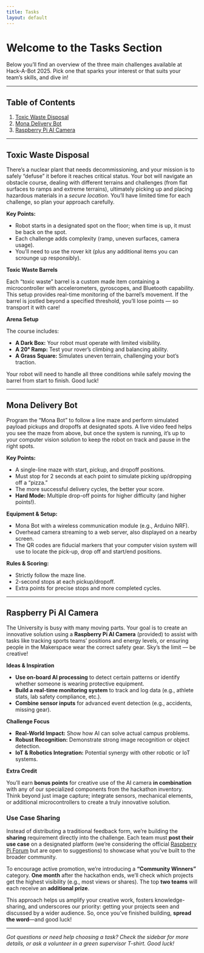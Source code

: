 ```yaml
---
title: Tasks
layout: default
---
```


# Welcome to the Tasks Section

Below you’ll find an overview of the three main challenges available at Hack-A-Bot 2025. Pick one that sparks your interest or that suits your team’s skills, and dive in!

---

## Table of Contents

1. [Toxic Waste Disposal](#toxic-waste-disposal)
2. [Mona Delivery Bot](#mona-delivery-bot)
3. [Raspberry Pi AI Camera](#raspberry-pi-ai-camera)

---

## Toxic Waste Disposal

There’s a nuclear plant that needs decommissioning, and your mission is to safely “defuse” it before it reaches critical status. Your bot will navigate an obstacle course, dealing with different terrains and challenges (from flat surfaces to ramps and extreme terrains), ultimately picking up and placing hazardous materials in a *secure location*. You’ll have limited time for each challenge, so plan your approach carefully.

**Key Points:**
- Robot starts in a designated spot on the floor; when time is up, it must be back on the spot.
- Each challenge adds complexity (ramp, uneven surfaces, camera usage).
- You’ll need to use the rover kit (plus any additional items you can scrounge up responsibly).

**Toxic Waste Barrels**

Each “toxic waste” barrel is a custom made item containing a microcontroller with accelerometers, gyroscopes, and Bluetooth capability. This setup provides real-time monitoring of the barrel’s movement. If the barrel is jostled beyond a specified threshold, you’ll lose points — so transport it with care!

**Arena Setup**

The course includes:
- **A Dark Box:** Your robot must operate with limited visibility.
- **A 20° Ramp:** Test your rover’s climbing and balancing ability.
- **A Grass Square:** Simulates uneven terrain, challenging your bot’s traction.

Your robot will need to handle all three conditions while safely moving the barrel from start to finish. Good luck!

---

## Mona Delivery Bot

Program the “Mona Bot” to follow a line maze and perform simulated payload pickups and dropoffs at designated spots. A live video feed helps you see the maze from above, but once the system is running, it’s up to your computer vision solution to keep the robot on track and pause in the right spots.

**Key Points:**
- A single-line maze with start, pickup, and dropoff positions.
- Must stop for 2 seconds at each point to simulate picking up/dropping off a “pizza.”
- The more successful delivery cycles, the better your score.
- **Hard Mode:** Multiple drop-off points for higher difficulty (and higher points!).

**Equipment & Setup:**
- Mona Bot with a wireless communication module (e.g., Arduino NRF).
- Overhead camera streaming to a web server, also displayed on a nearby screen.
- The QR codes are fiducial markers that your computer vision system will use to locate the pick-up, drop off and start/end positions.

**Rules & Scoring:**
- Strictly follow the maze line.
- 2-second stops at each pickup/dropoff.
- Extra points for precise stops and more completed cycles.

---

## Raspberry Pi AI Camera

The University is busy with many moving parts. Your goal is to create an innovative solution using a **Raspberry Pi AI Camera** (provided) to assist with tasks like tracking sports teams’ positions and energy levels, or ensuring people in the Makerspace wear the correct safety gear. Sky’s the limit — be creative!

**Ideas & Inspiration**

- **Use on-board AI processing** to detect certain patterns or identify whether someone is wearing protective equipment.  
- **Build a real-time monitoring system** to track and log data (e.g., athlete stats, lab safety compliance, etc.).  
- **Combine sensor inputs** for advanced event detection (e.g., accidents, missing gear).

**Challenge Focus**

- **Real-World Impact:** Show how AI can solve actual campus problems.  
- **Robust Recognition:** Demonstrate strong image recognition or object detection.  
- **IoT & Robotics Integration:** Potential synergy with other robotic or IoT systems.

**Extra Credit**

You’ll earn **bonus points** for creative use of the AI camera **in combination** with any of our specialized components from the hackathon inventory. Think beyond just image capture; integrate sensors, mechanical elements, or additional microcontrollers to create a truly innovative solution.

### Use Case Sharing

Instead of distributing a traditional feedback form, we’re building the **sharing** requirement directly into the challenge. Each team must **post their use case** on a designated platform (we’re considering the official [Raspberry Pi Forum](https://www.raspberrypi.org/forums/) but are open to suggestions) to showcase what you’ve built to the broader community.

To encourage active promotion, we’re introducing a **“Community Winners”** category. **One month** after the hackathon ends, we’ll check which projects get the highest visibility (e.g., most views or shares). The top **two teams** will each receive an **additional prize**. 

This approach helps us amplify your creative work, fosters knowledge-sharing, and underscores our priority: getting your projects seen and discussed by a wider audience. So, once you’ve finished building, **spread the word**—and good luck!  

---

*Got questions or need help choosing a task? Check the sidebar for more details, or ask a volunteer in a green supervisor T-shirt. Good luck!* 